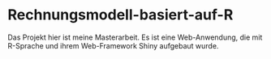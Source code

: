 # Rechnungsmodell-basiert-auf-R
Das Projekt hier ist meine Masterarbeit. Es ist eine Web-Anwendung, die mit R-Sprache und ihrem Web-Framework Shiny aufgebaut wurde. 
